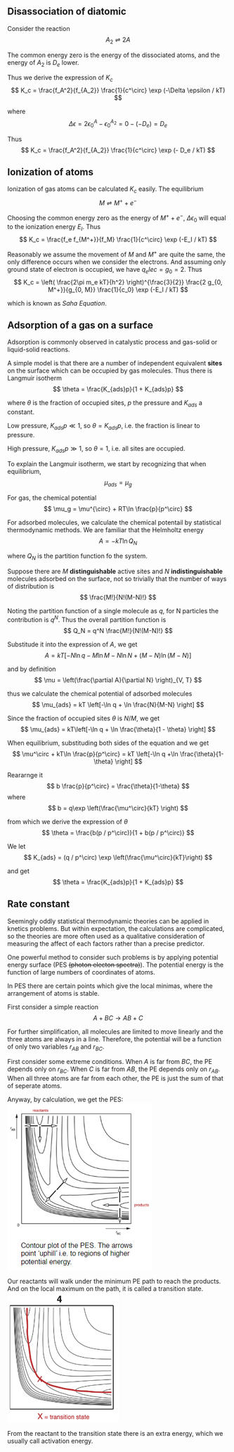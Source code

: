 ## Disassociation of diatomic

Consider the reaction
$$
A_2 \rightleftharpoons 2A
$$

The common energy zero is the energy of the dissociated atoms, and the energy of $A_2$ is $D_e$ lower.

Thus we derive the expression of $K_c$
$$
K_c = \frac{f_A^2}{f_{A_2}} \frac{1}{c^\circ} \exp (-\Delta \epsilon / kT)
$$

where 
$$
\Delta \epsilon = 2\epsilon_0^{A} - \epsilon_0^{A_2} = 0 - (-D_e) = D_e
$$

Thus
$$
K_c = \frac{f_A^2}{f_{A_2}} \frac{1}{c^\circ} \exp (- D_e / kT)
$$

## Ionization of atoms

Ionization of gas atoms can be calculated $K_c$ easily. The equilibrium
$$
M \rightleftharpoons M^+ + e^-
$$

Choosing the common energy zero as the energy of $M^+ + e^-$, $\Delta \epsilon_0$ will equal to the ionization energy $E_I$. Thus
$$
K_c = \frac{f_e f_{M^+}}{f_M} \frac{1}{c^\circ} \exp (-E_I / kT)
$$

Reasonably we assume the movement of $M$ and $M^+$ are quite the same, the only difference occurs when we consider the electrons. And assuming only ground state of electron is occupied, we have $q_elec = g_0 = 2$. Thus
$$
K_c = \left( \frac{2\pi m_e kT}{h^2} \right)^{\frac{3}{2}} \frac{2 g_{0, M^+}}{g_{0, M}} \frac{1}{c_0} \exp (-E_I / kT)
$$

which is known as *Saha Equation*.

## Adsorption of a gas on a surface

Adsorption is commonly observed in catalystic process and gas-solid or liquid-solid reactions. 

A simple model is that there are a number of independent equivalent **sites** on the surface which can be occupied by gas molecules. Thus there is Langmuir isotherm
$$
\theta = \frac{K_{ads}p}{1 + K_{ads}p}
$$

where $\theta$ is the fraction of occupied sites, $p$ the pressure and $K_{ads}$ a constant.

Low pressure, $K_{ads} p \ll 1$, so $\theta = K_{ads}p$, i.e. the fraction is linear to pressure.

High pressure, $K_{ads}p \gg 1$, so $\theta = 1$, i.e. all sites are occupied.

To explain the Langmuir isotherm, we start by recognizing that when equilibrium,
$$
\mu_{ads} = \mu_g
$$

For gas, the chemical potential
$$
\mu_g = \mu^{\circ} + RT\ln \frac{p}{p^\circ}
$$

For adsorbed molecules, we calculate the chemical potentail by statistical thermodynamic methods. We are familiar that the Helmholtz energy
$$
A = -kT\ln Q_N
$$

where $Q_N$ is the partition function fo the system. 

Suppose there are $M$ **distinguishable** active sites and $N$ **indistinguishable** molecules adsorbed on the surface, not so trivially that the number of ways of distribution is 
$$
\frac{M!}{N!(M-N)!}
$$

Noting the partition function of a single molecule as $q$, for N particles the contribution is $q^N$. Thus the overall partition function is
$$
Q_N = q^N \frac{M!}{N!(M-N)!}
$$

Substitude it into the expression of $A$, we get
$$
A = kT\left[-N \ln q- M \ln M - N \ln N + (M-N) \ln (M-N) \right]
$$

and by definition
$$
\mu = \left(\frac{\partial A}{\partial N} \right)_{V, T}
$$

thus we calculate the chemical potential of adsorbed molecules
$$
\mu_{ads} = kT \left[-\ln q + \ln \frac{N}{M-N} \right]
$$

Since the fraction of occupied sites $\theta$ is $N / M$, we get
$$
\mu_{ads} = kT\left[-\ln q + \ln \frac{\theta}{1 - \theta} \right]
$$

When equilibrium, substituding both sides of the equation and we get
$$
\mu^\circ + kT\ln \frac{p}{p^\circ} = kT \left[-\ln q  +\ln \frac{\theta}{1-\theta} \right]
$$

Reararnge it
$$
b \frac{p}{p^\circ} = \frac{\theta}{1-\theta}
$$
where
$$
b = q\exp \left(\frac{\mu^\circ}{kT} \right)
$$

from which we derive the expression of $\theta$
$$
\theta = \frac{b(p / p^\circ)}{1 + b(p / p^\circ)}
$$

We let
$$
K_{ads} = (q / p^\circ) \exp \left(\frac{\mu^\circ}{kT}\right)
$$

and get
$$
\theta = \frac{K_{ads}p}{1 + K_{ads}p}
$$

## Rate constant

Seemingly oddly statistical thermodynamic theories can be applied in knetics problems. But within expectation, the calculations are complicated, so the theories are more often used as a qualitative consideration of measuring the affect of each factors rather than a precise predictor.

One powerful method to consider such problems is by applying potential energy surface (PES ~~(photon electon spectra)~~). The potential energy is the function of large numbers of coordinates of atoms.

In PES there are certain points which give the local minimas, where the arrangement of atoms is stable. 

First consider a simple reaction
$$
A + BC \rightarrow AB + C
$$

For further simplification, all molecules are limited to move linearly and the three atoms are always in a line. Therefore, the potential will be a function of only two variables $r_{AB}$ and $r_{BC}$. 

First consider some extreme conditions. When $A$ is far from $BC$, the PE depends only on $r_{BC}$. When $C$ is far from $AB$, the PE depends only on $r_{AB}$. When all three atoms are far from each other, the PE is just the sum of that of seperate atoms.

Anyway, by calculation, we get the PES:
![PES](img/2023-04-22-12-11-27.png)

Our reactants will walk under the minimum PE path to reach the products. And on the local maximum on the path, it is called a transition state.
![PES Reaction](img/2023-04-22-12-15-19.png)

From the reactant to the transition state there is an extra energy, which we usually call activation energy.